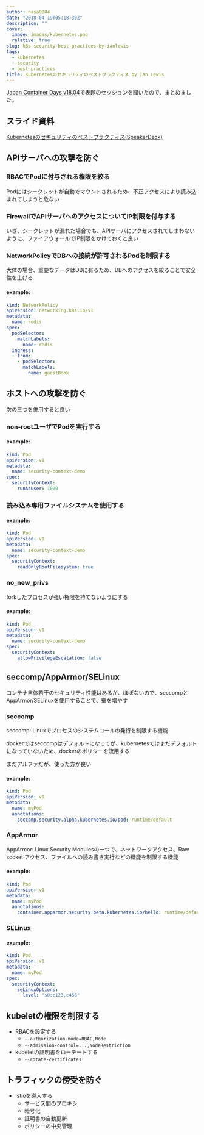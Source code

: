 ```yaml
---
author: nasa9084
date: "2018-04-19T05:18:30Z"
description: ""
cover:
  image: images/kubernetes.png
  relative: true
slug: k8s-security-best-practices-by-ianlewis
tags:
  - kubernetes
  - security
  - best practices
title: Kubernetesのセキュリティのベストプラクティス by Ian Lewis
---
```



[Japan Container Days v18.04](https://containerdays.jp/)で表題のセッションを聞いたので、まとめました。

## スライド資料

[Kubernetesのセキュリティのベストプラクティス(SpeakerDeck)](https://speakerdeck.com/ianlewis/kubernetesfalsesekiyuriteifalsebesutopurakuteisu)

## APIサーバへの攻撃を防ぐ

### RBACでPodに付与される権限を絞る

Podにはシークレットが自動でマウントされるため、不正アクセスにより読み込まれてしまうと危ない

### FirewallでAPIサーバへのアクセスについてIP制限を付与する

いざ、シークレットが漏れた場合でも、APIサーバにアクセスされてしまわないように、ファイアウォールでIP制限をかけておくと良い

### NetworkPolicyでDBへの接続が許可されるPodを制限する

大体の場合、重要なデータはDBに有るため、DBへのアクセスを絞ることで安全性を上げる

#### example:

``` yaml
kind: NetworkPolicy
apiVersion: networking.k8s.io/v1
metadata:    
  name: redis
spec:
  podSelector:    
    matchLabels:
      name: redis
  ingress:
  - from:
    - podSelector: 
      matchLabels:    
        name: guestBook
```

## ホストへの攻撃を防ぐ

次の三つを併用すると良い

### non-rootユーザでPodを実行する

#### example:

``` yaml
kind: Pod
apiVersion: v1
metadata:    
  name: security-context-demo
spec:
  securityContext:
    runAsUser: 1000
```

### 読み込み専用ファイルシステムを使用する

#### example:

``` yaml
kind: Pod
apiVersion: v1
metadata:
  name: security-context-demo
spec:
  securityContext:
    readOnlyRootFilesystem: true
```

### no_new_privs

forkしたプロセスが強い権限を持てないようにする

#### example:

``` yaml
kind: Pod
apiVersion: v1
metadata:
  name: security-context-demo
spec:
  securityContext:
    allowPrivilegeEscalation: false
```

## seccomp/AppArmor/SELinux

コンテナ自体若干のセキュリティ性能はあるが、ほぼないので、seccompとAppArmor/SELinuxを使用することで、壁を増やす

### seccomp

seccomp: Linuxでプロセスのシステムコールの発行を制限する機能

dockerではseccompはデフォルトになってが、kubernetesではまだデフォルトになっていないため、dockerのポリシーを流用する

まだアルファだが、使った方が良い

#### example:

``` yaml
kind: Pod
apiVersion: v1
metadata:
  name: myPod
  annotations:
    seccomp.security.alpha.kubernetes.io/pod: runtime/default
```

### AppArmor

AppArmor: Linux Security Modulesの一つで、ネットワークアクセス、Raw socket アクセス、ファイルへの読み書き実行などの機能を制限する機能

#### example:

``` yaml
kind: Pod
apiVersion: v1
metadata:
  name: myPod
  annotations:
    container.apparmor.security.beta.kubernetes.io/hello: runtime/default
```

### SELinux

#### example:

``` yaml
kind: Pod
apiVersion: v1
metadata:
  name: myPod
spec:
  securityContext:
    seLinuxOptions:
      level: "s0:c123,c456"
```

## kubeletの権限を制限する

* RBACを設定する
    * `--authorization-mode=RBAC,Node`
    * `--admission-control=...,NodeRestriction`
* kubeletの証明書をローテートする
    * `--rotate-certificates`

## トラフィックの傍受を防ぐ

* Istioを導入する
    * サービス間のプロキシ
    * 暗号化
    * 証明書の自動更新
    * ポリシーの中央管理

